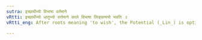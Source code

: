 ```yaml
---
sutra: इच्छार्थेभ्यो विभाषा वर्तमाने
vRtti: इच्छार्थेभ्यो धातुभ्यो वर्त्तमाने काले विभाषा लिङ्प्रत्ययो भवति ॥
vRtti_eng: After roots meaning 'to wish', the Potential (_Lin_) is optionally used in denoting the present time.

---
```

